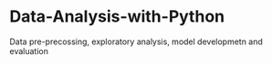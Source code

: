 # Data-Analysis-with-Python
Data pre-precossing, exploratory analysis, model developmetn and evaluation
